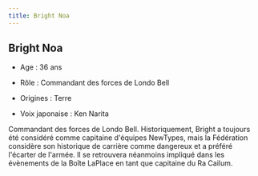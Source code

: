 ```yaml
---
title: Bright Noa
---
```


Bright Noa
----------


- Age : 36 ans
  
- Rôle : Commandant des forces de Londo Bell
  
- Origines : Terre
  
- Voix japonaise : Ken Narita


Commandant des forces de Londo Bell. Historiquement, Bright a toujours été considéré comme capitaine d'équipes NewTypes, mais la Fédération considère son historique de carrière comme dangereux et a préféré l'écarter de l'armée. Il se retrouvera néanmoins impliqué dans les évènements de la Boîte LaPlace en tant que capitaine du Ra Cailum.

